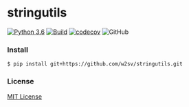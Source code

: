 # __stringutils__

[![Python 3.6](https://img.shields.io/badge/python-3.6-blue.svg)](https://www.python.org/downloads/release/python-3.60/)
[![Build](https://github.com/w2sv/stringutils/actions/workflows/build.yaml/badge.svg)](https://github.com/w2sv/stringutils/actions/workflows/build.yaml)
[![codecov](https://codecov.io/gh/w2sv/stringutils/branch/master/graph/badge.svg?token=3JEVR55467)](https://codecov.io/gh/w2sv/stringutils)
![GitHub](https://img.shields.io/github/license/w2sv/stringutils)

### Install
```shell
$ pip install git+https://github.com/w2sv/stringutils.git
```

### License
[MIT License](LICENSE)
